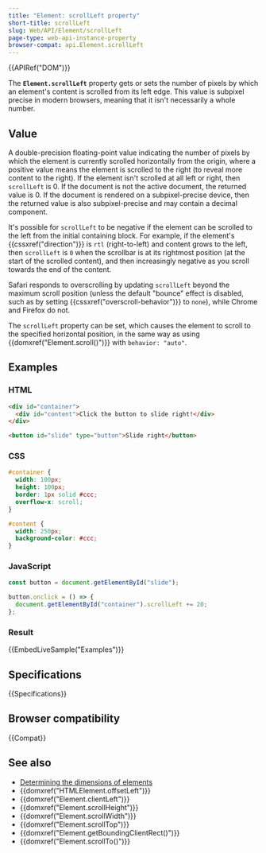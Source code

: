 ```yaml
---
title: "Element: scrollLeft property"
short-title: scrollLeft
slug: Web/API/Element/scrollLeft
page-type: web-api-instance-property
browser-compat: api.Element.scrollLeft
---
```


{{APIRef("DOM")}}

The **`Element.scrollLeft`** property gets or sets the number of pixels by which an element's content is scrolled from its left edge. This value is subpixel precise in modern browsers, meaning that it isn't necessarily a whole number.

## Value

A double-precision floating-point value indicating the number of pixels by which the element is currently scrolled horizontally from the origin, where a positive value means the element is scrolled to the right (to reveal more content to the right). If the element isn't scrolled at all left or right, then `scrollLeft` is 0. If the document is not the active document, the returned value is 0. If the document is rendered on a subpixel-precise device, then the returned value is also subpixel-precise and may contain a decimal component.

It's possible for `scrollLeft` to be negative if the element can be scrolled to the left from the initial containing block. For example, if the element's {{cssxref("direction")}} is `rtl` (right-to-left) and content grows to the left, then `scrollLeft` is `0` when the scrollbar is at its rightmost position (at the start of the scrolled content), and then increasingly negative as you scroll towards the end of the content.

Safari responds to overscrolling by updating `scrollLeft` beyond the maximum scroll position (unless the default "bounce" effect is disabled, such as by setting {{cssxref("overscroll-behavior")}} to `none`), while Chrome and Firefox do not.

The `scrollLeft` property can be set, which causes the element to scroll to the specified horizontal position, in the same way as using {{domxref("Element.scroll()")}} with `behavior: "auto"`.

## Examples

### HTML

```html
<div id="container">
  <div id="content">Click the button to slide right!</div>
</div>

<button id="slide" type="button">Slide right</button>
```

### CSS

```css
#container {
  width: 100px;
  height: 100px;
  border: 1px solid #ccc;
  overflow-x: scroll;
}

#content {
  width: 250px;
  background-color: #ccc;
}
```

### JavaScript

```js
const button = document.getElementById("slide");

button.onclick = () => {
  document.getElementById("container").scrollLeft += 20;
};
```

### Result

{{EmbedLiveSample("Examples")}}

## Specifications

{{Specifications}}

## Browser compatibility

{{Compat}}

## See also

- [Determining the dimensions of elements](/en-US/docs/Web/API/CSS_Object_Model/Determining_the_dimensions_of_elements)
- {{domxref("HTMLElement.offsetLeft")}}
- {{domxref("Element.clientLeft")}}
- {{domxref("Element.scrollHeight")}}
- {{domxref("Element.scrollWidth")}}
- {{domxref("Element.scrollTop")}}
- {{domxref("Element.getBoundingClientRect()")}}
- {{domxref("Element.scrollTo()")}}
